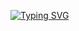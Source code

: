 [![Typing SVG](https://readme-typing-svg.demolab.com?font=monospace&weight=800&size=40&duration=2000&pause=100&color=0243A4&multiline=true&width=1000&height=320&lines=me+chamo+Bianca+e+mexo+com%3A;dados;ci%C3%AAncia;desenho;jornalismo;croch%C3%AA)](https://git.io/typing-svg)
